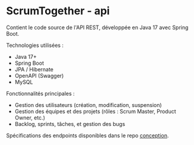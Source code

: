 # ScrumTogether - api

Contient le code source de l'API REST, développée en Java 17 avec Spring Boot.

Technologies utilisées :
- Java 17+
- Spring Boot
- JPA / Hibernate
- OpenAPI (Swagger)
- MySQL

Fonctionnalités principales :
- Gestion des utilisateurs (création, modification, suspension)
- Gestion des équipes et des projets (rôles : Scrum Master, Product Owner, etc.)
- Backlog, sprints, tâches, et gestion des bugs

Spécifications des endpoints disponibles dans le repo [conception](https://github.com/2024-D10-groupe-7/api).
